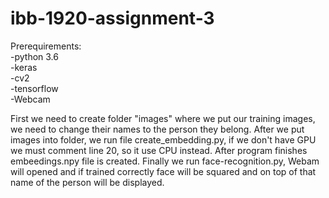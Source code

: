 # ibb-1920-assignment-3

Prerequirements:<br/>
-python 3.6<br/>
-keras<br/>
-cv2 <br/>
-tensorflow<br/>
-Webcam

First we need to create folder "images" where we put our training images, we need to change their names to the person they belong. After we put images into folder, we run file create_embedding.py, if we don't have GPU we must comment line 20, so it use CPU instead. After program finishes embeedings.npy file is created. Finally we run face-recognition.py, Webam will opened and if trained correctly face will be squared and on top of that name of the person will be displayed.
